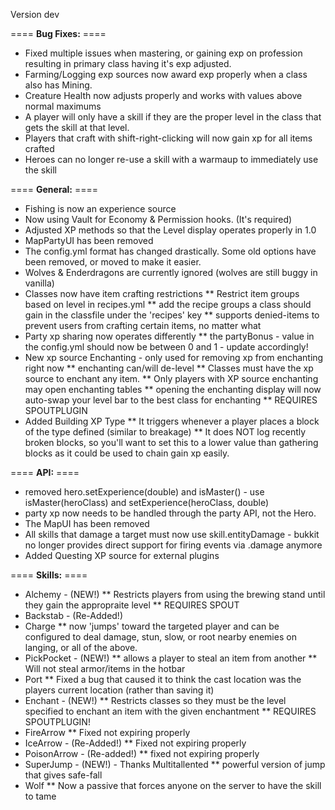 Version dev

==== **Bug Fixes:** ====

* Fixed multiple issues when mastering, or gaining exp on profession resulting in primary class having it's exp adjusted.
* Farming/Logging exp sources now award exp properly when a class also has Mining.
* Creature Health now adjusts properly and works with values above normal maximums
* A player will only have a skill if they are the proper level in the class that gets the skill at that level.
* Players that craft with shift-right-clicking will now gain xp for all items crafted
* Heroes can no longer re-use a skill with a warmaup to immediately use the skill

==== **General:** ====

* Fishing is now an experience source
* Now using Vault for Economy & Permission hooks. (It's required)
* Adjusted XP methods so that the Level display operates properly in 1.0
* MapPartyUI has been removed
* The config.yml format has changed drastically. Some old options have been removed, or moved to make it easier.
* Wolves & Enderdragons are currently ignored (wolves are still buggy in vanilla)
* Classes now have item crafting restrictions
** Restrict item groups based on level in recipes.yml
** add the recipe groups a class should gain in the classfile under the 'recipes' key
** supports denied-items to prevent users from crafting certain items, no matter what
* Party xp sharing now operates differently
** the partyBonus - value in the config.yml should now be between 0 and 1 - update accordingly!
* New xp source Enchanting - only used for removing xp from enchanting right now
** enchanting can/will de-level
** Classes must have the xp source to enchant any item.
** Only players with XP source enchanting may open enchanting tables
** opening the enchanting display will now auto-swap your level bar to the best class for enchanting
** REQUIRES SPOUTPLUGIN
* Added Building XP Type
** It triggers whenever a player places a block of the type defined (similar to breakage)
** It does NOT log recently broken blocks, so you'll want to set this to a lower value than gathering blocks as it could be used to chain gain xp easily.

==== **API:** ====

* removed hero.setExperience(double) and isMaster() - use isMaster(heroClass) and setExperience(heroClass, double)
* party xp now needs to be handled through the party API, not the Hero.
* The MapUI has been removed
* All skills that damage a target must now use skill.entityDamage - bukkit no longer provides direct support for firing events via .damage anymore
* Added Questing XP source for external plugins


==== **Skills:** ====

* Alchemy - (NEW!)
** Restricts players from using the brewing stand until they gain the appropraite level
** REQUIRES SPOUT
* Backstab - (Re-Added!)
* Charge 
** now 'jumps' toward the targeted player and can be configured to deal damage, stun, slow, or root nearby enemies on langing, or all of the above.
* PickPocket - (NEW!)
** allows a player to steal an item from another 
** Will not steal armor/items in the hotbar
* Port
** Fixed a bug that caused it to think the cast location was the players current location (rather than saving it)
* Enchant - (NEW!)
** Restricts classes so they must be the level specified to enchant an item with the given enchantment
** REQUIRES SPOUTPLUGIN!
* FireArrow
** Fixed not expiring properly
* IceArrow - (Re-Added!)
** Fixed not expiring properly
* PoisonArrow - (Re-added!)
** fixed not expiring properly
* SuperJump - (NEW!) - Thanks Multitallented
** powerful version of jump that gives safe-fall
* Wolf 
** Now a passive that forces anyone on the server to have the skill to tame